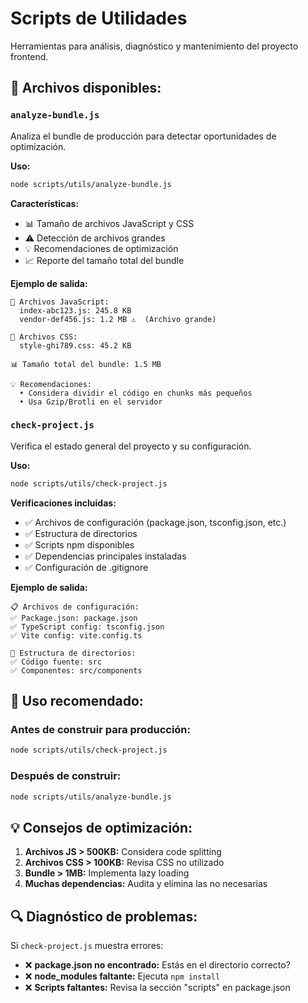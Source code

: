 # Scripts de Utilidades

Herramientas para análisis, diagnóstico y mantenimiento del proyecto frontend.

## 📁 **Archivos disponibles:**

### `analyze-bundle.js`
Analiza el bundle de producción para detectar oportunidades de optimización.

**Uso:**
```bash
node scripts/utils/analyze-bundle.js
```

**Características:**
- 📊 Tamaño de archivos JavaScript y CSS
- ⚠️  Detección de archivos grandes
- 💡 Recomendaciones de optimización
- 📈 Reporte del tamaño total del bundle

**Ejemplo de salida:**
```
📁 Archivos JavaScript:
  index-abc123.js: 245.8 KB
  vendor-def456.js: 1.2 MB ⚠️  (Archivo grande)

🎨 Archivos CSS:
  style-ghi789.css: 45.2 KB

📊 Tamaño total del bundle: 1.5 MB

💡 Recomendaciones:
  • Considera dividir el código en chunks más pequeños
  • Usa Gzip/Brotli en el servidor
```

### `check-project.js`
Verifica el estado general del proyecto y su configuración.

**Uso:**
```bash
node scripts/utils/check-project.js
```

**Verificaciones incluidas:**
- ✅ Archivos de configuración (package.json, tsconfig.json, etc.)
- ✅ Estructura de directorios
- ✅ Scripts npm disponibles
- ✅ Dependencias principales instaladas
- ✅ Configuración de .gitignore

**Ejemplo de salida:**
```
📋 Archivos de configuración:
✅ Package.json: package.json
✅ TypeScript config: tsconfig.json
✅ Vite config: vite.config.ts

📂 Estructura de directorios:
✅ Código fuente: src
✅ Componentes: src/components
```

## 🔧 **Uso recomendado:**

### Antes de construir para producción:
```bash
node scripts/utils/check-project.js
```

### Después de construir:
```bash
node scripts/utils/analyze-bundle.js
```

## 💡 **Consejos de optimización:**

1. **Archivos JS > 500KB:** Considera code splitting
2. **Archivos CSS > 100KB:** Revisa CSS no utilizado
3. **Bundle > 1MB:** Implementa lazy loading
4. **Muchas dependencias:** Audita y elimina las no necesarias

## 🔍 **Diagnóstico de problemas:**

Si `check-project.js` muestra errores:
- ❌ **package.json no encontrado:** Estás en el directorio correcto?
- ❌ **node_modules faltante:** Ejecuta `npm install`
- ❌ **Scripts faltantes:** Revisa la sección "scripts" en package.json
